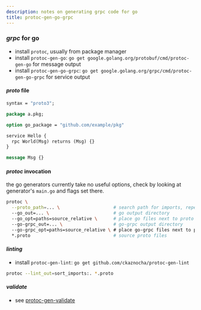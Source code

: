 ```yaml
---
description: notes on generating grpc code for go
title: protoc-gen-go-grpc
---
```


### _grpc_ for go

- install `protoc`, usually from package manager
- install `protoc-gen-go`: `go get google.golang.org/protobuf/cmd/protoc-gen-go`
  for message output
- install `protoc-gen-go-grpc`: `go get google.golang.org/grpc/cmd/protoc-gen-go-grpc`
  for service output

#### _proto_ file

```proto
syntax = "proto3";

package a.pkg;

option go_package = "github.com/example/pkg"

service Hello {
  rpc World(Msg) returns (Msg) {}
}

message Msg {}
```

#### _protoc_ invocation

the go generators currently take no useful options,
check by looking at generator's `main.go` and flags set there.

```sh
protoc \
  --proto_path=... \                    # search path for imports, repeatable
  --go_out=... \                        # go output directory
  --go_opt=paths=source_relative \      # place go files next to proto defs
  --go-grpc_out=... \                   # go-grpc output directory
  --go-grpc_opt=paths=source_relative \ # place go-grpc files next to proto defs
  *.proto                               # source proto files
```

#### _linting_

- install `protoc-gen-lint`: `go get github.com/ckaznocha/protoc-gen-lint`

```sh
protoc --lint_out=sort_imports:. *.proto
```

#### _validate_

- see [protoc-gen-validate](https://github.com/envoyproxy/protoc-gen-validate)
